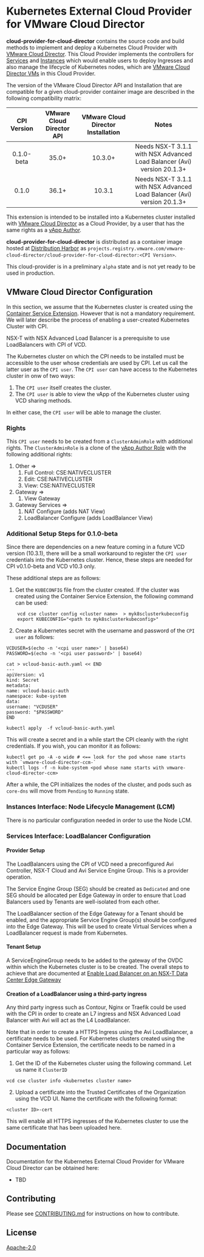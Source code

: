 # Kubernetes External Cloud Provider for VMware Cloud Director

**cloud-provider-for-cloud-director** contains the source code and build methods to implement and deploy a Kubernetes Cloud Provider with [VMware Cloud Director](https://www.vmware.com/products/cloud-director.html). This Cloud Provider implements the controllers for [Services](https://kubernetes.io/docs/concepts/architecture/cloud-controller/#service-controller) and [Instances](https://kubernetes.io/docs/concepts/architecture/cloud-controller/#node-controller) which would enable users to deploy Ingresses and also manage the lifecycle of Kubernetes nodes, which are [VMware Cloud Director VMs](https://docs.vmware.com/en/VMware-Cloud-Director/10.0/com.vmware.vcloud.tenantportal.doc/GUID-8F806B38-2489-4D36-82FF-B23BAFC3B294.html) in this Cloud Provider.

The version of the VMware Cloud Director API and Installation that are compatible for a given cloud-provider container image are described in the following compatibility matrix:

| CPI Version | VMware Cloud Director API | VMware Cloud Director Installation | Notes |
| :---------: | :-----------------------: | :--------------------------------: | :---: |
| 0.1.0-beta | 35.0+ | 10.3.0+ | Needs NSX-T 3.1.1 with NSX Advanced Load Balancer (Avi) version 20.1.3+ |
| 0.1.0 | 36.1+ | 10.3.1 | Needs NSX-T 3.1.1 with NSX Advanced Load Balancer (Avi) version 20.1.3+ |

This extension is intended to be installed into a Kubernetes cluster installed with [VMware Cloud Director](https://www.vmware.com/products/cloud-director.html) as a Cloud Provider, by a user that has the same rights as a [vApp Author](https://docs.vmware.com/en/VMware-Cloud-Director/9.7/com.vmware.vcloud.admin.doc/GUID-BC504F6B-3D38-4F25-AACF-ED584063754F.html).

**cloud-provider-for-cloud-director** is distributed as a container image hosted at [Distribution Harbor](https://projects.registry.vmware.com) as `projects.registry.vmware.com/vmware-cloud-director/cloud-provider-for-cloud-director:<CPI Version>`.

This cloud-provider is in a preliminary `alpha` state and is not yet ready to be used in production.

## VMware Cloud Director Configuration

In this section, we assume that the Kubernetes cluster is created using the [Container Service Extension](https://github.com/vmware/container-service-extension). However that is not a mandatory requirement. We will later describe the process of enabling a user-created Kubernetes Cluster with CPI.

NSX-T with NSX Advanced Load Balancer is a prerequisite to use LoadBalancers with CPI of VCD. 

The Kubernetes cluster on which the CPI needs to be installed must be accessible to the user whose credentials are used by CPI. Let us call the latter user as the `CPI user`.
The `CPI user` can have access to the Kubernetes cluster in onw of two ways:
1. The `CPI user` itself creates the cluster.
2. The `CPI user` is able to view the vApp of the Kubernetes cluster using VCD sharing methods.

In either case, the `CPI user` will be able to manage the cluster.

### Rights
This `CPI user` needs to be created from a `ClusterAdminRole` with additional rights. The `ClusterAdminRole` is a clone of the [vApp Author Role](https://docs.vmware.com/en/VMware-Cloud-Director/9.7/com.vmware.vcloud.admin.doc/GUID-BC504F6B-3D38-4F25-AACF-ED584063754F.html) with the following additional rights: 
1. Other =>
   1. Full Control: CSE:NATIVECLUSTER
   2. Edit: CSE:NATIVECLUSTER
   3. View: CSE:NATIVECLUSTER
2. Gateway =>
   1. View Gateway
3. Gateway Services =>
   1. NAT Configure (adds NAT View)
   2. LoadBalancer Configure (adds LoadBalancer View)

### Additional Setup Steps for 0.1.0-beta
Since there are dependencies on a new feature coming in a future VCD version (10.3.1), there will be a small workaround to register the `CPI user` credentials into the Kubernetes cluster. Hence, these steps are needed for CPI v0.1.0-beta and VCD v10.3 only.

These additional steps are as follows:
1. Get the `KUBECONFIG` file from the cluster created. If the cluster was created using the Container Service Extension, the following command can be used:
```
    vcd cse cluster config <cluster name>  > myk8sclusterkubeconfig
    export KUBECONFIG="<path to myk8sclusterkubeconfig>"
```
2. Create a Kubernetes secret with the username and password of the `CPI user` as follows:
```
VCDUSER=$(echo -n '<cpi user name>' | base64)
PASSWORD=$(echo -n '<cpi user password>' | base64)

cat > vcloud-basic-auth.yaml << END
---
apiVersion: v1
kind: Secret
metadata:
name: vcloud-basic-auth
namespace: kube-system
data:
username: "VCDUSER"
password: "$PASSWORD"
END

kubectl apply  -f vcloud-basic-auth.yaml
```   
This will create a secret and in a while start the CPI cleanly with the right credentials. If you wish, you can monitor it as follows:
```
kubectl get po -A -o wide # <== look for the pod whose name starts with `vmware-cloud-director-ccm-`
kubectl logs -f -n kube-system <pod whose name starts with vmware-cloud-director-ccm>
```

After a while, the CPI initializes the nodes of the cluster, and pods such as `core-dns` will move from `Pending` to `Running` state.


### Instances Interface: Node Lifecycle Management (LCM)
There is no particular configuration needed in order to use the Node LCM.

### Services Interface: LoadBalancer Configuration

#### Provider Setup
The LoadBalancers using the CPI of VCD need a preconfigured Avi Controller, NSX-T Cloud and Avi Service Engine Group. This is a provider operation.

The Service Engine Group (SEG) should be created as `Dedicated` and one SEG should be allocated per Edge Gateway in order to ensure that Load Balancers used by Tenants are well-isolated from each other.

The LoadBalancer section of the Edge Gateway for a Tenant should be enabled, and the appropriate Service Engine Group(s) should be configured into the Edge Gateway. This will be used to create Virtual Services when a LoadBalancer request is made from Kubernetes.

#### Tenant Setup
A ServiceEngineGroup needs to be added to the gateway of the OVDC within which the Kubernetes cluster is to be created. The overall steps to achieve that are documented at [Enable Load Balancer on an NSX-T Data Center Edge Gateway](https://docs.vmware.com/en/VMware-Cloud-Director/10.2/VMware-Cloud-Director-Service-Provider-Admin-Portal-Guide/GUID-1784B96B-20F8-4E4D-BF33-86D2264EDBCF.html)

#### Creation of a LoadBalancer using a third-party ingress
Any third party ingress such as Contour, Nginx or Traefik could be used with the CPI in order to create an L7 ingress and NSX Advanced Load Balancer with Avi will act as the L4 LoadBalancer.

Note that in order to create a HTTPS Ingress using the Avi LoadBalancer, a certificate needs to be used. For Kubernetes clusters created using the Container Service Extension, the certificate needs to be named in a particular way as follows:
1. Get the ID of the Kubernetes cluster using the following command. Let us name it `ClusterID`
```
vcd cse cluster info <kubernetes cluster name>
```
2. Upload a certificate into the Trusted Certificates of the Organization using the VCD UI. Name the certificate with the following format:
```
<cluster ID>-cert
```

This will enable all HTTPS ingresses of the Kubernetes cluster to use the same certificate that has been uploaded here.

## Documentation

Documentation for the Kubernetes External Cloud Provider for VMware Cloud Director can be obtained here:
* TBD


## Contributing

Please see [CONTRIBUTING.md](CONTRIBUTING.md) for instructions on how to contribute.


## License

[Apache-2.0](LICENSE.txt)
